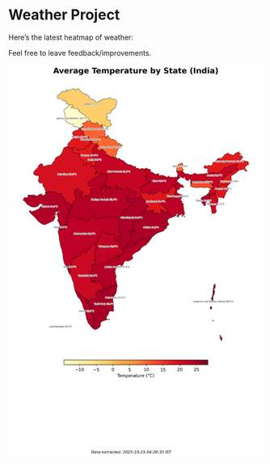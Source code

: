 # Weather Project

Here’s the latest heatmap of weather:

Feel free to leave feedback/improvements.

![India Heatmap](docs/assets/india_heatmap.png?v=FC02BB)
